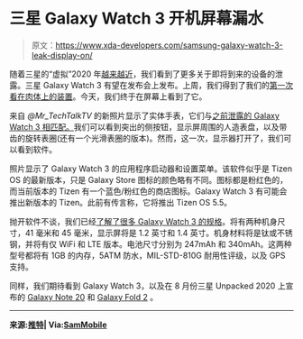 # 三星 Galaxy Watch 3 开机屏幕漏水

> 原文：<https://www.xda-developers.com/samsung-galaxy-watch-3-leak-display-on/>

随着三星的“虚拟”2020 年[越来越近](https://www.xda-developers.com/samsung-galaxy-note-20-fold-2-unpacked-online/)，我们看到了更多关于即将到来的设备的泄露。三星 Galaxy Watch 3 有望在发布会上发布。上周，我们得到了我们的[第一次看在肉体上的装置](https://www.xda-developers.com/first-look-samsung-galaxy-watch-3/)。今天，我们终于在屏幕上看到了它。

来自 *@Mr_TechTalkTV* 的新照片显示了实体手表，它们与[之前泄露的 Galaxy Watch 3 相匹配。](https://www.xda-developers.com/first-look-samsung-galaxy-watch-3/)我们可以看到突出的侧按钮，显示屏周围的人造表盘，以及带齿的旋转表圈(还有一个光滑表圈的版本)。然而，这一次，显示器打开了，我们可以看到软件。

照片显示了 Galaxy Watch 3 的应用程序启动器和设置菜单。该软件似乎是 Tizen OS 的最新版本，只是 Galaxy Store 图标的颜色略有不同。图标都是粉红色的，而当前版本的 Tizen 有一个蓝色/粉红色的商店图标。Galaxy Watch 3 有可能会推出新版本的 Tizen。此前有传言称，它将推出 Tizen OS 5.5。

抛开软件不谈，我们已经[了解了很多 Galaxy Watch 3 的规格](https://www.xda-developers.com/tag/samsung-galaxy-watch-3/)。将有两种机身尺寸，41 毫米和 45 毫米，显示屏将是 1.2 英寸和 1.4 英寸。机身材料将是钛或不锈钢，并将有仅 WiFi 和 LTE 版本。电池尺寸分别为 247mAh 和 340mAh。这两种型号都将有 1GB 的内存，5ATM 防水，MIL-STD-810G 耐用性评级，以及 GPS 支持。

同样，我们期待看到 Galaxy Watch 3，以及在 8 月份三星 Unpacked 2020 上宣布的 [Galaxy Note 20](https://www.xda-developers.com/tag/samsung-galaxy-note20/) 和 [Galaxy Fold 2](https://www.xda-developers.com/tag/samsung-galaxy-fold2/) 。

* * *

**来源:[推特](https://twitter.com/Mr_TechTalkTV/status/1274930140275863553?s=20)| Via:[SamMobile](https://www.sammobile.com/news/galaxy-watch-3-pictures-leak-display-turned-on/)**